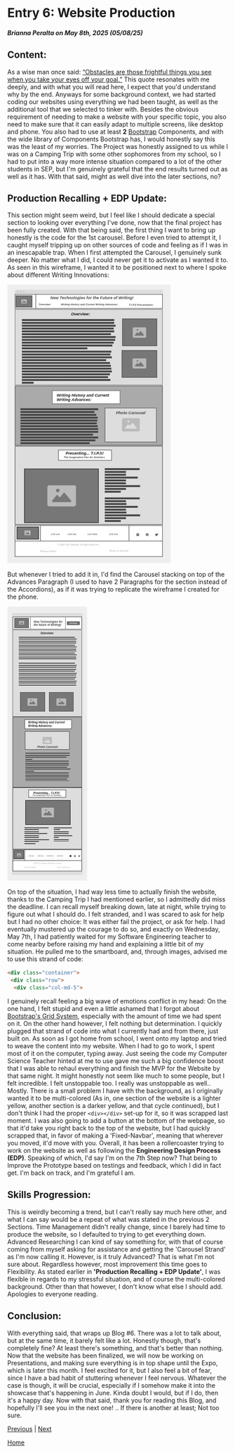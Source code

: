 # Entry 6: Website Production
##### Brianna Peralta on May 8th, 2025 (05/08/25)
## Content:

As a wise man once said: [“Obstacles are those frightful things you see when you take your eyes off your goal.”](https://www.teamphoria.com/10-quotes-on-overcoming-obstacles-that-will-motivate-you/) This quote resonates with me deeply, and with what you will read here, I expect that you'd understand why by the end. Anyways for some background context, we had started coding our websites using everything we had been taught, as well as the additional tool that we selected to tinker with. Besides the obvious requirement of needing to make a website with your specific topic, you also need to make sure that it can easily adapt to multiple screens, like desktop and phone. You also had to use at least **2** [Bootstrap](https://getbootstrap.com/) Components, and with the wide library of Components Bootstrap has, I would honestly say this was the least of my worries. The Project was honestly assigned to us while I was on a Camping Trip with some other sophomores from my school, so I had to put into a way more intense situation compared to a lot of the other students in SEP, but I'm genuinely grateful that the end results turned out as well as it has. With that said, might as well dive into the later sections, no?

## Production Recalling + EDP Update:
This section might seem weird, but I feel like I should dedicate a special section to looking over everything I've done, now that the final project has been fully created. With that being said, the first thing I want to bring up honestly is the code for the 1st carousel. Before I even tried to attempt it, I caught myself tripping up on other sources of code and feeling as if I was in an inescapable trap. When I first attempted the Carousel, I genuinely sunk deeper. No matter what I did, I could never get it to activate as I wanted it to. As seen in this wireframe, I wanted it to be positioned next to where I spoke about different Writing Innovations:

<img src="../images/wireframe-desktop.png" alt="wireframe-d">

But whenever I tried to add it in, I'd find the Carousel stacking on top of the Advances Paragraph (I used to have 2 Paragraphs for the section instead of the Accordions), as if it was trying to replicate the wireframe I created for the phone.

<img src="../images/wireframe-phone.png" alt="wireframe-p">

On top of the situation, I had way less time to actually finish the website, thanks to the Camping Trip I had mentioned earlier, so I admittedly did miss the deadline. I can recall myself breaking down, late at night, while trying to figure out what I should do. I felt stranded, and I was scared to ask for help but I had no other choice: It was either fail the project, or ask for help. I had eventually mustered up the courage to do so, and exactly on Wednesday, May 7th, I had patiently waited for my Software Engineering teacher to come nearby before raising my hand and explaining a little bit of my situation. He pulled me to the smartboard, and, through images, advised me to use this strand of code:

```HTML
<div class="container">
 <div class="row">
  <div class="col-md-5">
```

I genuinely recall feeling a big wave of emotions conflict in my head: On the one hand, I felt stupid and even a little ashamed that I forgot about [Bootstrap's Grid System](https://getbootstrap.com/docs/5.3/layout/grid/), especially with the amount of time we had spent on it. On the other hand however, I felt nothing but determination. I quickly plugged that strand of code into what I currently had and from there, just built on. As soon as I got home from school, I went onto my laptop and tried to weave the content into my website. When I had to go to work, I spent most of it on the computer, typing away. Just seeing the code my Computer Science Teacher hinted at me to use gave me such a big confidence boost that I was able to rehaul everything and finish the MVP for the Website by that same night. It might honestly not seem like much to some people, but I felt incredible. I felt unstoppable too. I really was unstoppable as well.. Mostly. There is a small problem I have with the background, as I originally wanted it to be multi-colored (As in, one section of the website is a lighter yellow, another section is a darker yellow, and that cycle continued), but I don't think I had the proper `<div></div>` set-up for it, so it was scrapped last moment. I was also going to add a button at the bottom of the webpage, so that it'd take you right back to the top of the website, but I had quickly scrapped that, in favor of making a 'Fixed-Navbar', meaning that wherever you moved, it'd move with you. Overall, it has been a rollercoaster trying to work on the website as well as following the **Engineering Design Process (EDP)**. Speaking of which, I'd say I'm on the 7th Step now? That being to Improve the Prototype based on testings and feedback, which I did in fact get. I'm back on track, and I'm grateful I am.

## Skills Progression:
This is weirdly becoming a trend, but I can't really say much here other, and what I can say would be a repeat of what was stated in the previous 2 Sections. Time Management didn't really change, since I barely had time to produce the website, so I defaulted to trying to get everything down. Advanced Researching I can kind of say something for, with that of course coming from myself asking for assistance and getting the 'Carousel Strand' as I'm now calling it. However, is it truly Advanced? That is what I'm not sure about. Regardless however, most improvement this time goes to Flexibility. As stated earlier in **'Production Recalling + EDP Update'**, I was flexible in regards to my stressful situation, and of course the multi-colored background. Other than that however, I don't know what else I should add. Apologies to everyone reading.

## Conclusion:
With everything said, that wraps up Blog #6. There was a lot to talk about, but at the same time, it barely felt like a lot. Honestly though, that's completely fine? At least there's something, and that's better than nothing. Now that the website has been finalized, we will now be working on Presentations, and making sure everything is in top shape until the Expo, which is later this month. I feel excited for it, but I also feel a bit of fear, since I have a bad habit of stuttering whenever I feel nervous. Whatever the case is though, it will be crucial, especially if I somehow make it into the showcase that's happening in June. Kinda doubt I would, but if I do, then it's a happy day. Now with that said, thank you for reading this Blog, and hopefully I'll see you in the next one! .. If there is another at least; Not too sure.

[Previous](entry05.md) | [Next](entry07.md)

[Home](../README.md)

